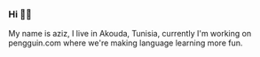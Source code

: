 ### Hi ✌🏼

My name is aziz, I live in Akouda, Tunisia, currently I'm working on pengguin.com where we're making language learning more fun. 

